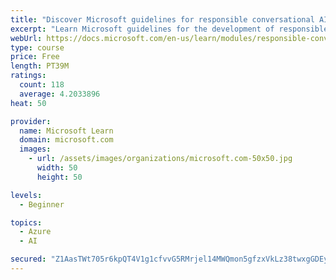 ```yaml
---
title: "Discover Microsoft guidelines for responsible conversational AI development"
excerpt: "Learn Microsoft guidelines for the development of responsible conversational AI, such as chat bots and voice-controlled systems."
webUrl: https://docs.microsoft.com/en-us/learn/modules/responsible-conversational-ai/
type: course
price: Free
length: PT39M
ratings:
  count: 118
  average: 4.2033896
heat: 50

provider:
  name: Microsoft Learn
  domain: microsoft.com
  images:
    - url: /assets/images/organizations/microsoft.com-50x50.jpg
      width: 50
      height: 50

levels:
  - Beginner

topics:
  - Azure
  - AI

secured: "Z1AasTWt705r6kpQT4V1g1cfvvG5RMrjel14MWQmon5gfzxVkLz38twxgGDEyenRXhgLy3mmmtwF9WB9YC6DL4vT9rzifgcELiDvE7QnlnVjeb588VOFyNFavbmAVzbra5BT+7fh+chAOyR8lYD+rvAVp6oCcFFbxBXET1pVwI55+7CXg0OO4NLVL+xq/vNlQSmq5XGfcMYy2H6TtakhfypMXIrkZTZPPo9VEKJmwvEU8oziq+ziYjZ/milGvEk3QGwk88H5mx6K+u43VSjB27Z1iQFKiZBjYko1m6sF46XhlEO2jDuv3XXA/mBn+fgkIEGNFesfpBkOHXNcigv6n4PcpO1iu+aPNakuURJKk2IFKP0tQvJCHb3U/zxt4dKGlEuwU48dEqn5pSGEcpifYpYTQ03WTKt9gC8d2FXzbIE=;lexn86uvjwyzI+7PEEba8A=="
---
```


